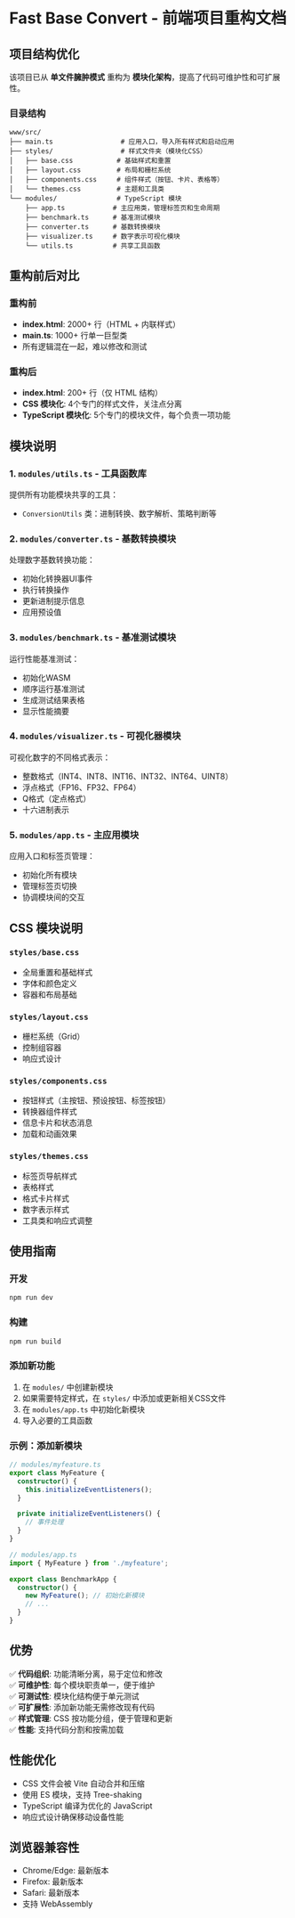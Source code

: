 # Fast Base Convert - 前端项目重构文档

## 项目结构优化

该项目已从 **单文件臃肿模式** 重构为 **模块化架构**，提高了代码可维护性和可扩展性。

### 目录结构

```
www/src/
├── main.ts                 # 应用入口，导入所有样式和启动应用
├── styles/                 # 样式文件夹（模块化CSS）
│   ├── base.css           # 基础样式和重置
│   ├── layout.css         # 布局和栅栏系统
│   ├── components.css     # 组件样式（按钮、卡片、表格等）
│   └── themes.css         # 主题和工具类
└── modules/               # TypeScript 模块
    ├── app.ts            # 主应用类，管理标签页和生命周期
    ├── benchmark.ts      # 基准测试模块
    ├── converter.ts      # 基数转换模块
    ├── visualizer.ts     # 数字表示可视化模块
    └── utils.ts          # 共享工具函数
```

## 重构前后对比

### 重构前
- **index.html**: 2000+ 行（HTML + 内联样式）
- **main.ts**: 1000+ 行单一巨型类
- 所有逻辑混在一起，难以修改和测试

### 重构后
- **index.html**: 200+ 行（仅 HTML 结构）
- **CSS 模块化**: 4个专门的样式文件，关注点分离
- **TypeScript 模块化**: 5个专门的模块文件，每个负责一项功能

## 模块说明

### 1. `modules/utils.ts` - 工具函数库
提供所有功能模块共享的工具：
- `ConversionUtils` 类：进制转换、数字解析、策略判断等

### 2. `modules/converter.ts` - 基数转换模块
处理数字基数转换功能：
- 初始化转换器UI事件
- 执行转换操作
- 更新进制提示信息
- 应用预设值

### 3. `modules/benchmark.ts` - 基准测试模块
运行性能基准测试：
- 初始化WASM
- 顺序运行基准测试
- 生成测试结果表格
- 显示性能摘要

### 4. `modules/visualizer.ts` - 可视化器模块
可视化数字的不同格式表示：
- 整数格式（INT4、INT8、INT16、INT32、INT64、UINT8）
- 浮点格式（FP16、FP32、FP64）
- Q格式（定点格式）
- 十六进制表示

### 5. `modules/app.ts` - 主应用模块
应用入口和标签页管理：
- 初始化所有模块
- 管理标签页切换
- 协调模块间的交互

## CSS 模块说明

### `styles/base.css`
- 全局重置和基础样式
- 字体和颜色定义
- 容器和布局基础

### `styles/layout.css`
- 栅栏系统（Grid）
- 控制组容器
- 响应式设计

### `styles/components.css`
- 按钮样式（主按钮、预设按钮、标签按钮）
- 转换器组件样式
- 信息卡片和状态消息
- 加载和动画效果

### `styles/themes.css`
- 标签页导航样式
- 表格样式
- 格式卡片样式
- 数字表示样式
- 工具类和响应式调整

## 使用指南

### 开发
```bash
npm run dev
```

### 构建
```bash
npm run build
```

### 添加新功能
1. 在 `modules/` 中创建新模块
2. 如果需要特定样式，在 `styles/` 中添加或更新相关CSS文件
3. 在 `modules/app.ts` 中初始化新模块
4. 导入必要的工具函数

### 示例：添加新模块

```typescript
// modules/myfeature.ts
export class MyFeature {
  constructor() {
    this.initializeEventListeners();
  }

  private initializeEventListeners() {
    // 事件处理
  }
}

// modules/app.ts
import { MyFeature } from './myfeature';

export class BenchmarkApp {
  constructor() {
    new MyFeature(); // 初始化新模块
    // ...
  }
}
```

## 优势

✅ **代码组织**: 功能清晰分离，易于定位和修改  
✅ **可维护性**: 每个模块职责单一，便于维护  
✅ **可测试性**: 模块化结构便于单元测试  
✅ **可扩展性**: 添加新功能无需修改现有代码  
✅ **样式管理**: CSS 按功能分组，便于管理和更新  
✅ **性能**: 支持代码分割和按需加载  

## 性能优化

- CSS 文件会被 Vite 自动合并和压缩
- 使用 ES 模块，支持 Tree-shaking
- TypeScript 编译为优化的 JavaScript
- 响应式设计确保移动设备性能

## 浏览器兼容性

- Chrome/Edge: 最新版本
- Firefox: 最新版本
- Safari: 最新版本
- 支持 WebAssembly

